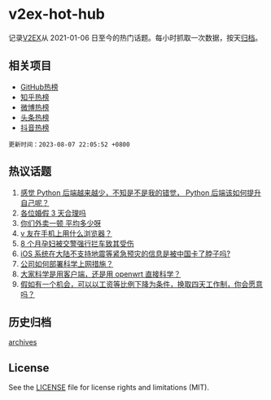 # v2ex-hot-hub

 记录[V2EX](https://www.v2ex.com/)从 2021-01-06 日至今的热门话题。每小时抓取一次数据，按天[归档](archives)。
 
 ## 相关项目

- [GitHub热榜](https://github.com/snaildev/github-hot-hub)
- [知乎热榜](https://github.com/snaildev/zhihu-hot-hub)
- [微博热榜](https://github.com/snaildev/weibo-hot-hub)
- [头条热榜](https://github.com/snaildev/toutiao-hot-hub)
- [抖音热榜](https://github.com/snaildev/douyin-hot-hub)


 `更新时间：2023-08-07 22:05:52 +0800`

## 热议话题

1. [感觉 Python 后端越来越少，不知是不是我的错觉， Python 后端该如何提升自己呢？](https://www.v2ex.com/t/962899)
1. [各位婚假 3 天合理吗](https://www.v2ex.com/t/962917)
1. [你们外卖一顿 平均多少呀](https://www.v2ex.com/t/963090)
1. [v 友在手机上用什么浏览器？](https://www.v2ex.com/t/962891)
1. [8 个月孕妇被交警强行拦车致其受伤](https://www.v2ex.com/t/963109)
1. [iOS 系统在大陆不支持地震等紧急预灾的信息是被中国卡了脖子吗?](https://www.v2ex.com/t/962874)
1. [公司如何部署科学上网措施？](https://www.v2ex.com/t/962964)
1. [大家科学是用客户端，还是用 openwrt 直接科学？](https://www.v2ex.com/t/962900)
1. [假如有一个机会，可以以工资等比例下降为条件，换取四天工作制，你会愿意吗？](https://www.v2ex.com/t/962978)

## 历史归档

[archives](archives)

## License

See the [LICENSE](LICENSE) file for license rights and limitations (MIT).
